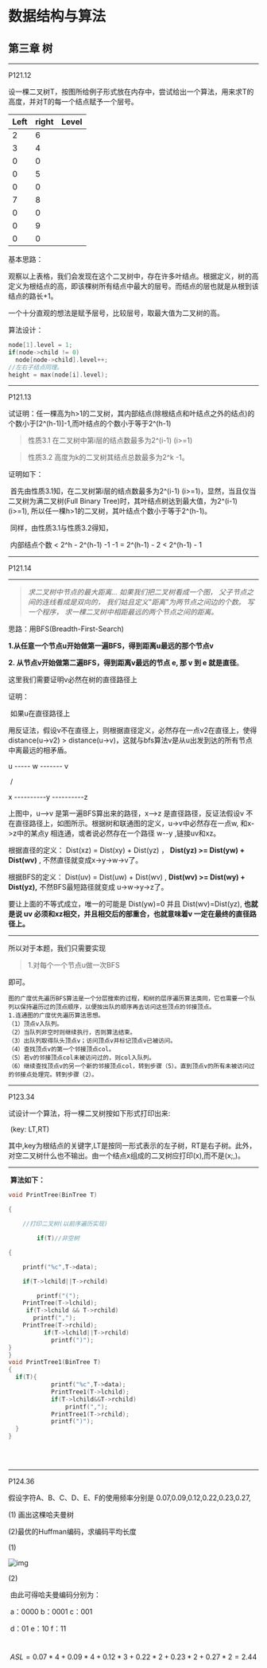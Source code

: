 # 数据结构与算法  

## 第三章 树

------

P121.12

设一棵二叉树T，按图所给例子形式放在内存中，尝试给出一个算法，用来求T的高度，并对T的每一个结点赋予一个层号。

| Left | right | Level |
| ---- | ----- | ----- |
| 2    | 6     |       |
| 3    | 4     |       |
| 0    | 0     |       |
| 0    | 5     |       |
| 0    | 0     |       |
| 7    | 8     |       |
| 0    | 0     |       |
| 0    | 9     |       |
| 0    | 0     |       |

基本思路：

观察以上表格，我们会发现在这个二叉树中，存在许多叶结点。根据定义，树的高定义为根结点的高，即该棵树所有结点中最大的层号。而结点的层也就是从根到该结点的路长+1。

一个十分直观的想法是赋予层号，比较层号，取最大值为二叉树的高。

算法设计：



```c++
node[1].level = 1;
if(node->child != 0)
  node[node->child].level++;
//左右子结点同理。
height = max(node[i].level);
```



------

P121.13

试证明：任一棵高为h>1的二叉树，其内部结点(除根结点和叶结点之外的结点)的个数小于[2^(h-1)]-1,而叶结点的个数小于等于2^(h-1)





> 性质3.1 在二叉树中第i层的结点数最多为2^(i-1) (i>=1)

> 性质3.2 高度为k的二叉树其结点总数最多为2^k -1。

证明如下：

​	首先由性质3.1知，在二叉树第i层的结点数最多为2^(i-1) (i>=1)，显然，当且仅当二叉树为满二叉树(Full Binary Tree)时，其叶结点树达到最大值，为2^(i-1) (i>=1), 所以任一棵h>1的二叉树，其叶结点个数小于等于2^(h-1)。

​	同样，由性质3.1与性质3.2得知，

​		内部结点个数 < 2^h - 2^(h-1) -1 -1  = 2^(h-1) - 2  < 2^(h-1) - 1	

------

P121.14

------



> *求二叉树中节点的最大距离...*
> *如果我们把二叉树看成一个图，*
> *父子节点之间的连线看成是双向的，*
> *我们姑且定义"距离"为两节点之间边的个数。*
> *写一个程序，*
> *求一棵二叉树中相距最远的两个节点之间的距离。*

思路：用BFS(Breadth-First-Search)

**1.从任意一个节点u开始做第一遍BFS，得到距离u最远的那个节点v**

**2. 从节点v开始做第二遍BFS，得到距离v最远的节点 e, 那 v 到 e 就是直径**。

这里我们需要证明v必然在树的直径路径上

证明：

​	如果u在直径路径上

​	用反证法，假设v不在直径上，则根据直径定义，必然存在一点v2在直径上，使得 distance(u->v2) > distance(u->v)，这就与bfs算法v是从u出发到达的所有节点中离最远的相矛盾。

u ----- w ------- v

​             /

x ----------y ----------z

 

上图中，u-->v 是第一遍BFS算出来的路径，x-->z 是直径路径，反证法假设v 不在直径路径上，如图所示。根据树和联通图的定义，u->v中必然存在一点w, 和x->z中的某点y 相连通，或者说必然存在一个路径 w--y ,链接uv和xz。

 

根据直径的定义： Dist(xz) = Dist(xy) + Dist(yz) ， **Dist(yz) >=  Dist(yw) + Dist(wv)** , 不然直径就变成x->y->w->v了。

根据BFS的定义：  Dist(uv) = Dist(uw) + Dist(wv) , **Dist(wv) >= Dist(wy) + Dist(yz),** 不然BFS最短路径就变成 u->w->y->z了。

 

要让上面的不等式成立，唯一的可能是 Dist(yw)=0 并且 Dist(wv)=Dist(yz), **也就是说 uv 必须和xz相交，并且相交后的部重合，也就意味着v 一定在最终的直径路径上。**

------



所以对于本题，我们只需要实现

> 1.对每个一个节点u做一次BFS

即可。

```
图的广度优先遍历BFS算法是一个分层搜索的过程，和树的层序遍历算法类同，它也需要一个队列以保持遍历过的顶点顺序，以便按出队的顺序再去访问这些顶点的邻接顶点。 
1.连通图的广度优先遍历算法思想。
（1）顶点v入队列。
（2）当队列非空时则继续执行，否则算法结束。
（3）出队列取得队头顶点v；访问顶点v并标记顶点v已被访问。
（4）查找顶点v的第一个邻接顶点col。
（5）若v的邻接顶点col未被访问过的，则col入队列。
（6）继续查找顶点v的另一个新的邻接顶点col，转到步骤（5）。直到顶点v的所有未被访问过的邻接点处理完。转到步骤（2）。
```

------



P123.34

试设计一个算法，将一棵二叉树按如下形式打印出来:

​	(key: LT,RT)

其中,key为根结点的关键字,LT是按同一形式表示的左子树，RT是右子树。此外，对空二叉树什么也不输出。由一个结点x组成的二叉树应打印(x),而不是(x;,)。

------

​	**算法如下：**

```c++
void PrintTree(BinTree T)

{	

	//打印二叉树(以前序遍历实现)

		if(T)//非空树

{

	printf("%c",T->data);

	if(T->lchild||T->rchild)

		printf("(");
    PrintTree(T->lchild);
     if(T->lchild && T->rchild)
       printf(",");
	PrintTree(T->rchild);
          if(T->lchild||T->rchild)
            printf(")");
}
}
void PrintTree1(BinTree T)
{
  if(T){
    		printf("%c",T->data);
    		PrintTree1(T->lchild);
    		if(T->lchild&&T->rchild)
              	printf(",");
    		PrintTree1(T->rchild);
    		printf(")");  
  }
}



```

​	

------



P124.36

假设字符A、B、C、D、E、F的使用频率分别是 0.07,0.09,0.12,0.22,0.23,0.27,

(1) 画出这棵哈夫曼树

(2)最优的Huffman编码，求编码平均长度

(1)

![img](file:///C:/Users/chenkehao/AppData/Local/Temp/msohtmlclip1/01/clip_image002.gif)

(2)   

​	由此可得哈夫曼编码分别为：

​	a：0000   b：0001   c：001   

​	d：01     e：10     f：11       

​	
$$
ASL = 0.07*4+0.09*4+0.12*3+0.22*2+0.23*2+0.27*2 = 2.44
$$




























































